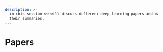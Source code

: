 ```yaml
---
description: >-
  In this section we will discuss different deep learning papers and making
  their summaries.
---
```


# Papers

